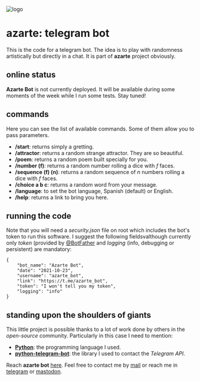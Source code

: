 ![logo](https://gitlab.com/azarte/azarte.gitlab.io/-/raw/master/public/assets/img/logo_64.png)

# azarte: telegram bot

This is the code for a telegram bot. The idea is to play with randomness artistically but directly in a chat.
It is part of **azarte** project obviously.  

## online status

**Azarte Bot** is not currently deployed. It will be available during some moments of the week while I run
some tests. Stay tuned!

## commands

Here you can see the list of available commands. Some of them allow you to pass parameters.

- **/start**: returns simply a gretting.  
- **/attractor**: returns a random strange attractor. They are so beautiful.  
- **/poem**: returns a random poem built specially for you.  
- **/number (f)**: returns a random number rolling a dice with *f* faces.  
- **/sequence (f) (n)**: returns a random sequence of *n* numbers rolling a dice with *f* faces.  
- **/choice a b c**: returns a random word from your message.
- **/language**: to set the bot language, Spanish (default) or English.
- **/help**: returns a link to bring you here.  

## running the code

Note that you will need a *security.json* file on root which includes the bot's token to run this software.
I suggest the following fieldsvalthough currently only *token* (provided by [@BotFather](https://t.me/BotFather)
and *logging* (info, debugging or persistent) are mandatory:

```
{
	"bot_name": "Azarte Bot",
	"date": "2021-10-23",
	"username": "azarte_bot",
	"link": "https://t.me/azarte_bot",
	"token": "I won't tell you my token",
	"logging": "info"
}

```

## standing upon the shoulders of giants

This little project is possible thanks to a lot of work done by others in the *open-source* community. Particularly in
this case I need to mention:

- [**Python**](https://www.python.org/): the programming language I used.  
- [**python-telegram-bot**](https://python-telegram-bot.org/): the library I used to contact the *Telegram API*.  

Reach **azarte bot** [here](https://t.me/azarte_bot).
Feel free to contact me by [mail](mailto:rodrigovalla@protonmail.ch) or reach me in
[telegram](https://t.me/rvalla) or [mastodon](https://fosstodon.org/@rvalla).
